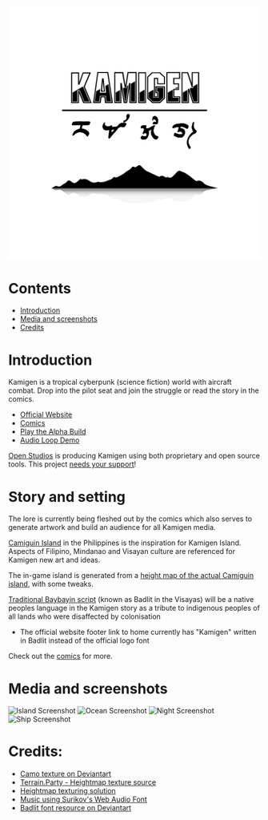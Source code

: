 ![Kamigen Logo](./art/design/Kamigen%20Logo-01.png)
# Contents
- [Introduction](#introduction)
- [Media and screenshots](#media-and-screenshots)
- [Credits](#credits)

# Introduction
Kamigen is a tropical cyberpunk (science fiction) world with aircraft combat. Drop into the pilot seat and join the struggle or read the story in the comics. 

- [Official Website](https://kamigen.com/)
- [Comics](https://kamigen.com/comics.html)
- [Play the Alpha Build](https://kamigen.com/game.html)
- [Audio Loop Demo](https://kamigen.com/music/flying.html)

[Open Studios](https://openstudios.xyz) is producing Kamigen using both proprietary and open source tools. This project [needs your support](https://openstudios.xyz/donate.html)!

# Story and setting
The lore is currently being fleshed out by the comics which also serves to generate artwork and build an audience for all Kamigen media.

[Camiguin Island](https://en.wikipedia.org/wiki/Camiguin) in the Philippines is the inspiration for Kamigen Island. Aspects of Filipino, Mindanao and Visayan culture are referenced for Kamigen new art and ideas.

The in-game island is generated from a [height map of the actual Camiguin island](./assets/height.png), with some tweaks.

[Traditional Baybayin script](https://en.wikipedia.org/wiki/Baybayin) (known as Badlit in the Visayas) will be a native peoples language in the Kamigen story as a tribute to indigenous peoples of all lands who were disaffected by colonisation
  - The official website footer link to home currently has "Kamigen" written in Badlit instead of the official logo font

Check out the [comics](https://kamigen.com/comics.html) for more.

# Media and screenshots
![Island Screenshot](./art/resources/screenshots/Wallpaper.PNG)
![Ocean Screenshot](./art/resources/screenshots/Screenshot%202018-09-22.PNG)
![Night Screenshot](./art/resources/screenshots/Screenshot%202019-01-26.PNG)
![Ship Screenshot](./art/resources/screenshots/Screenshot%202019-01-26-1.PNG)

# Credits:
- [Camo texture on Deviantart](https://www.deviantart.com/sargy001/art/Tropical-Camo-347462946)
- [Terrain.Party - Heightmap texture source](https://terrain.party/)
- [Heightmap texturing solution](https://stemkoski.github.io/Three.js/Shader-Heightmap-Textures.html)
- [Music using Surikov's Web Audio Font](https://github.com/surikov/webaudiofont)
- [Badlit font resource on Deviantart](https://www.deviantart.com/akopito/art/Bisaya-Modern-Badlit-Font-Tupong-325656389)